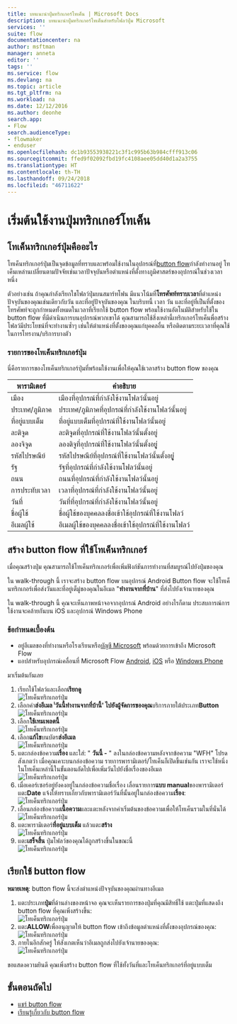 ```yaml
---
title: บทแนะนำปุ่มทริกเกอร์โทเค็น | Microsoft Docs
description: บทแนะนำปุ่มทริกเกอร์โทเค็นสำหรับโฟลว์ปุ่ม Microsoft
services: ''
suite: flow
documentationcenter: na
author: msftman
manager: anneta
editor: ''
tags: ''
ms.service: flow
ms.devlang: na
ms.topic: article
ms.tgt_pltfrm: na
ms.workload: na
ms.date: 12/12/2016
ms.author: deonhe
search.app:
- Flow
search.audienceType:
- flowmaker
- enduser
ms.openlocfilehash: dc1b93553938221c3f1c995b63b984cfff913c06
ms.sourcegitcommit: ffed9f02092fbd19fc4108aee05dd40d1a2a3755
ms.translationtype: HT
ms.contentlocale: th-TH
ms.lasthandoff: 09/24/2018
ms.locfileid: "46711622"
---
```

# <a name="get-started-with-button-trigger-tokens"></a>เริ่มต้นใช้งานปุ่มทริกเกอร์โทเค็น
## <a name="what-are-button-trigger-tokens"></a>โทเค็นทริกเกอร์ปุ่มคืออะไร
โทเค็นทริกเกอร์ปุ่มเป็นจุดข้อมูลที่ทราบและพร้อมใช้งานในอุปกรณ์ที่[button flow](introduction-to-button-flows.md)กำลังทำงานอยู่ โทเค็นเหล่านเปลี่ยนตามปัจจัยเช่นเวลาปัจจุบันหรือตำแหน่งที่ตั้งทางภูมิศาสตร์ของอุปกรณ์ในช่วงเวลาหนึ่ง  

ตัวอย่างเช่น ถ้าคุณกำลังเรียกใชโฟลว์ปุ่มบนสมาร์ทโฟน มีแนวโน้มที่**โทรศัพท์ทราบเวลา**ที่ตำแหน่งปัจจุบันของคุณเช่นเดียวกับวัน และที่อยู่ปัจจุบันของคุณ ในบริบทนี้ เวลา วัน และที่อยู่ที่เป็นที่ตั้งของโทรศัพท์จะถูกกำหนดทั้งหมดในเวลาที่เรียกใช้ button flow พร้อมใช้งานอัตโนมัติสำหรับใช้ใน button flow ที่มีดำเนินการบนอุปกรณ์พวกเขาได้ คุณสามารถใช้สิ่งเหล่านี้เทริกเกอร์โทเค็นพื่อสร้างโฟลว์มีประโยชน์ที่จะทำงานซ้ำๆ เช่นให้ตำแหน่งที่ตั้งของคุณแก่บุคคลอื่น หรือติดตามระยะเวลาที่คุณใช้ในการโทรงาน/บริการบางตัว

### <a name="list-of-button-trigger-tokens"></a>รายการของโทเค็นทริกเกอร์ปุ่ม
นี่คือรายการของโทเค็นทริกเกอร์ปุ่มที่พร้อมใช้งานเพื่อให้คุณใช้เวลาสร้าง button flow ของคุณ

| พารามิเตอร์ | คำอธิบาย |
| --- | --- |
| เมือง |เมืองที่อุปกรณ์ที่กำลังใช้งานโฟลว์นั้นอยู่ |
| ประเทศ/ภูมิภาค |ประเทศ/ภูมิภาคที่อุปกรณ์ที่กำลังใช้งานโฟลว์นั้นอยู่ |
| ที่อยู่แบบเต็ม |ที่อยู่แบบเต็มที่อุปกรณ์ที่ใช้งานโฟลว์นั้นอยู่ |
| ละติจูด |ละติจูดที่อุปกรณ์ที่ใช้งานโฟลว์นั้นตั้งอยู่ |
| ลองจิจูด |ลองติจูที่อุปกรณ์ที่ใช้งานโฟลว์นั้นตั้งอยูู่่ |
| รหัสไปรษณีย์ |รหัสไปรษณีย์ที่อุปกรณ์ที่ใช้งานโฟลว์นั้นตั้งอยูู่่ |
| รัฐ |รัฐที่อุปกรณ์ที่กำลังใช้งานโฟลว์นั้นอยู่ |
| ถนน |ถนนที่อุปกรณ์ที่กำลังใช้งานโฟลว์นั้นอยู่ |
| การประทับเวลา |เวลาที่อุปกรณ์ที่กำลังใช้งานโฟลว์นั้นอยู่ |
| วันที่ |วันที่ที่อุปกรณ์ที่กำลังใช้งานโฟลว์นั้นอยู่ |
| ชื่อผู้ใช้ |ชื่อผู้ใช้ของบุคคลลงชื่อเข้าใช้อุปกรณ์ที่ใช้งานโฟลว์ |
| อีเมลผู้ใช้ |อีเมลผู้ใช้ของบุคคลลงชื่อเข้าใช้อุปกรณ์ที่ใช้งานโฟลว์ |

## <a name="create-a-button-flow-that-uses-trigger-tokens"></a>สร้าง button flow ที่ใช้โทเค็นทริกเกอร์
เมื่อคุณสร้างปุ่ม คุณสามารถใช้โทเค็นทริกเกอร์เพื่อเพิ่มฟังก์ชันการทำงานที่สมบูรณ์ไปยังปุ่มของคุณ

ใน walk-through นี้ เราจะสร้าง button flow บนอุปกรณ์ Android Button flow จะใช้โทเค็นทริกเกอร์เพื่อส่งวันและที่อยู่เต็มู่ของคุณในอีเมล "**ทำงานจากที่บ้าน**" ที่ส่งไปยังเจ้านายของคุณ

ใน walk-through นี้ คุณจะเห็นภาพหน้าจอจากอุปกรณ์ Android อย่างไรก็ตาม ประสบการณ์การใช้งานจะคล้ายกันบน iOS และอุปกรณ์ Windows Phone

### <a name="prerequisites"></a>ข้อกำหนดเบื้องต้น
* อยู่อีเมลของที่ทำงานหรือโรงเรียนหรือ[บัญชี Microsoft](https://account.microsoft.com/about?refd=www.microsoft.com) พร้อมด้วยการเข้าถึง Microsoft Flow
* แอปสำหรับอุปกรณ์เคลื่อนที่ Microsoft Flow [Android](https://aka.ms/flowmobiledocsandroid), [iOS](https://aka.ms/flowmobiledocsios) หรือ [Windows Phone](https://aka.ms/flowmobilewindows)

มาเริ่มต้นกันเลย

1. เรียกใช้โฟลว์และเลือก**เรียกดู**   
   ![โทเค็นทริกเกอร์ปุ่ม](./media/introduction-to-button-trigger-tokens/1.png)  
2. เลือกคำ**ส่งอีเมล '่วันนี้ทำงานจากที่บ้านี้' ไปยังผู้จัดการของคุณ**บริการภายใต้ประเภท**Button**   
   ![โทเค็นทริกเกอร์ปุ่ม](./media/introduction-to-button-trigger-tokens/2.png)  
3. เลือก**ใช้เทมเพลตนี้**  
   ![โทเค็นทริกเกอร์ปุ่ม](./media/introduction-to-button-trigger-tokens/3.png)  
4. เลือก**แก้ไข**บนบัตร**ส่งอีเมล**  
   ![โทเค็นทริกเกอร์ปุ่ม](./media/introduction-to-button-trigger-tokens/3-5.png)  
5. แตะกล่องข้อความ**เรื่อง** และใส่: " **วันนี้ -** " ลงในกล่องข้อความหลังจากข้อความ "WFH" โปรดสังเกตว่า เมื่อคุณเคาะบนกล่องข้อความ รายการพารามิเตอร์/โทเค็นก็เปิดขึ้นเช่นกัน เราจะใช้หนึ่งในโทเค็นเหล่านี้ในขั้นตอนถัดไปเพื่อเพิ่มวันไปยังชื่อเรื่องของอีเมล  
   ![โทเค็นทริกเกอร์ปุ่ม](./media/introduction-to-button-trigger-tokens/4.png)  
6. เมื่อเคอร์เซอร์อยู่ยังคงอยู่ในกล่องข้อความชื่อเรื่อง เลื่อนรายการ**แบบ manual**ของพารามิเตอร์แตะ**Date** แจ้งให้ทราบเกี่ยวกับพารามิเตอร์วันที่นั้นอยู่ในกล่องข้อความ**เรื่อง**:  
   ![โทเค็นทริกเกอร์ปุ่ม](./media/introduction-to-button-trigger-tokens/6.png)  
7. เลื่อนกล่องข้อความ**เนื้อความ**และแตะหลังจากค่าเริ่มต้นของข้อความเพื่อให้โทเค็นรวมในที่นั่นได้  
   ![โทเค็นทริกเกอร์ปุ่ม](./media/introduction-to-button-trigger-tokens/7.png)  
8. แตะพารามิเตอร์**ที่อยู่แบบเต็ม** แล้วแตะ**สร้าง**  
   ![โทเค็นทริกเกอร์ปุ่ม](./media/introduction-to-button-trigger-tokens/8.png)  
9. แตะ**เสร็จสิ้น** ปุ่มโฟลว์ของคุณได้ถูกสร้างขึ้นในขณะนี้  
   ![โทเค็นทริกเกอร์ปุ่ม](./media/introduction-to-button-trigger-tokens/9.png)  

## <a name="run-the-button-flow"></a>เรียกใช้ button flow
**หมายเหตุ**: button flow นี้จะส่งตำแหน่งปัจจุบันของคุณผ่านทางอีเมล  

1. แตะประเภท**ปุ่ม**ที่ด้านล่างของหน้าจอ คุณจะเห็นรายการของปุ่มที่คุณมีสิทธิ์ใช้ แตะปุ่มที่แสดงถึง button flow ที่คุณเพิ่งสร้างขึ้น:  
   ![โทเค็นทริกเกอร์ปุ่ม](./media/introduction-to-button-trigger-tokens/10.png)  
2. แตะ**ALLOW**เพื่ออนุญาตให้ button flow เข้าถึงข้อมูลตำแหน่งที่ตั้งของอุปกรณ์ของคุณ:  
   ![โทเค็นทริกเกอร์ปุ่ม](./media/introduction-to-button-trigger-tokens/11.png)  
3. ภายในอีกสักครู่ ให้สังเกตเห็นว่าอีเมลถูกส่งไปยังเจ้านายของคุณ:  
   ![โทเค็นทริกเกอร์ปุ่ม](./media/introduction-to-button-trigger-tokens/12.png)  

ขอแสดงความยินดี คุณเพิ่งสร้าง button flow ที่ใช้ทั้งวันที่และโทเค็นทริกเกอร์ที่อยู่แบบเต็ม 

## <a name="next-steps"></a>ขั้นตอนถัดไป
* [แชร์ button flow](share-buttons.md)
* [เรียนรู้เกี่ยวกับ button flow](introduction-to-button-flows.md)
